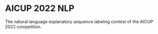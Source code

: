 # AICUP 2022 NLP

The natural language explanatory sequence labeling contest of the AICUP 2022 competition.